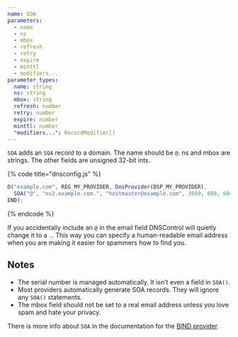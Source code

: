 ```yaml
---
name: SOA
parameters:
  - name
  - ns
  - mbox
  - refresh
  - retry
  - expire
  - minttl
  - modifiers...
parameter_types:
  name: string
  ns: string
  mbox: string
  refresh: number
  retry: number
  expire: number
  minttl: number
  "modifiers...": RecordModifier[]
---
```


`SOA` adds an `SOA` record to a domain. The name should be `@`.  ns and mbox are strings. The other fields are unsigned 32-bit ints.

{% code title="dnsconfig.js" %}
```javascript
D("example.com", REG_MY_PROVIDER, DnsProvider(DSP_MY_PROVIDER),
  SOA("@", "ns3.example.com.", "hostmaster@example.com", 3600, 600, 604800, 1440),
END);
```
{% endcode %}

If you accidentally include an `@` in the email field DNSControl will quietly
change it to a `.`. This way you can specify a human-readable email address
when you are making it easier for spammers how to find you.

## Notes
* The serial number is managed automatically.  It isn't even a field in `SOA()`.
* Most providers automatically generate SOA records.  They will ignore any `SOA()` statements.
* The mbox field should not be set to a real email address unless you love spam and hate your privacy.

There is more info about `SOA` in the documentation for the [BIND provider](../../provider/bind.md).
